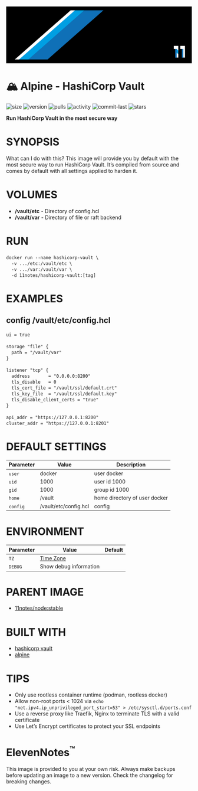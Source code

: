 ![Banner](https://github.com/11notes/defaults/blob/main/static/img/banner.png?raw=true)

# 🏔️ Alpine - HashiCorp Vault
![size](https://img.shields.io/docker/image-size/11notes/hashicorp-vault/1.15.6?color=0eb305) ![version](https://img.shields.io/docker/v/11notes/hashicorp-vault/1.15.6?color=eb7a09) ![pulls](https://img.shields.io/docker/pulls/11notes/hashicorp-vault?color=2b75d6) ![activity](https://img.shields.io/github/commit-activity/m/11notes/docker-hashicorp-vault?color=c91cb8) ![commit-last](https://img.shields.io/github/last-commit/11notes/docker-hashicorp-vault?color=c91cb8) ![stars](https://img.shields.io/docker/stars/11notes/hashicorp-vault?color=e6a50e)

**Run HashiCorp Vault in the most secure way**

# SYNOPSIS
What can I do with this? This image will provide you by default with the most secure way to run HashiCorp Vault. It’s compiled from source and comes by default with all settings applied to harden it.

# VOLUMES
* **/vault/etc** - Directory of config.hcl
* **/vault/var** - Directory of file or raft backend

# RUN
```shell
docker run --name hashicorp-vault \
  -v .../etc:/vault/etc \
  -v .../var:/vault/var \
  -d 11notes/hashicorp-vault:[tag]
```

# EXAMPLES
## config /vault/etc/config.hcl
```hcl
ui = true

storage "file" {
  path = "/vault/var"
}

listener "tcp" {
  address       = "0.0.0.0:8200"
  tls_disable   = 0
  tls_cert_file = "/vault/ssl/default.crt"
  tls_key_file  = "/vault/ssl/default.key"
  tls_disable_client_certs = "true"
}

api_addr = "https://127.0.0.1:8200"
cluster_addr = "https://127.0.0.1:8201"
```

# DEFAULT SETTINGS
| Parameter | Value | Description |
| --- | --- | --- |
| `user` | docker | user docker |
| `uid` | 1000 | user id 1000 |
| `gid` | 1000 | group id 1000 |
| `home` | /vault | home directory of user docker |
| `config` | /vault/etc/config.hcl | config |

# ENVIRONMENT
| Parameter | Value | Default |
| --- | --- | --- |
| `TZ` | [Time Zone](https://en.wikipedia.org/wiki/List_of_tz_database_time_zones) | |
| `DEBUG` | Show debug information | |

# PARENT IMAGE
* [11notes/node:stable](https://hub.docker.com/r/11notes/node)

# BUILT WITH
* [hashicorp vault](https://www.vaultproject.io)
* [alpine](https://alpinelinux.org)

# TIPS
* Only use rootless container runtime (podman, rootless docker)
* Allow non-root ports < 1024 via `echo "net.ipv4.ip_unprivileged_port_start=53" > /etc/sysctl.d/ports.conf`
* Use a reverse proxy like Traefik, Nginx to terminate TLS with a valid certificate
* Use Let’s Encrypt certificates to protect your SSL endpoints

# ElevenNotes<sup>™️</sup>
This image is provided to you at your own risk. Always make backups before updating an image to a new version. Check the changelog for breaking changes.
    